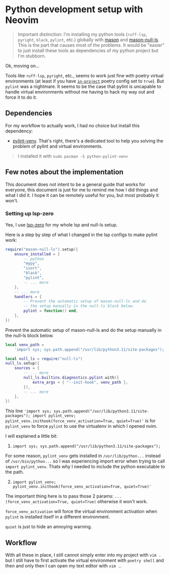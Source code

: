 # Python development setup with Neovim

> Important distinction: I'm installing my python tools (`ruff-lsp`, `pyright`, `black`, `pylint`, etc.) globally with [mason](https://github.com/williamboman/mason.nvim) and [mason-null-ls](https://github.com/jay-babu/mason-null-ls.nvim). This is the part that causes most of the problems. It would be "easier" to just install these tools as dependencies of my python project but I'm stubborn.

Ok, moving on...

Tools like `ruff-lsp`, `pyright`, etc., seems to work just fine with poetry virtual environments (at least if you have [`in-project`](https://python-poetry.org/docs/configuration/#virtualenvsin-project) poetry config set to `true`). But `pylint` was a nightmare. It seems to be the case that pylint is uncapable to handle virtual environments without me having to hack my way out and force it to do it.

## Dependencies

For my workflow to actually work, I had no choice but install this dependency:

- [pylint-venv](https://github.com/jgosmann/pylint-venv). That's right, there's a dedicated tool to help you solving the problem of pylint and virtual environments.

> I installed it with `sudo pacman -S python-pylint-venv`

## Few notes about the implementation

This document does not intent to be a general guide that works for everyone, this document is just for me to remind me how I did things and what I did it. I hope it can be remotely useful for you, but most probably it won't.

### Setting up lsp-zero

Yes, I use [lsp-zero](https://github.com/VonHeikemen/lsp-zero.nvim/tree/dev-v3) for my whole lsp and null-ls setup.

Here is a step by step of what I changed in the lsp configs to make pylint work:


```lua
require("mason-null-ls").setup({
	ensure_installed = {
		-- python
		"mypy",
		"isort",
		"black",
		"pylint",
		-- ... more
	},
	-- ... more
	handlers = {
		-- Prevent the automatic setup of mason-null-ls and do
		-- the setup manually in the null-ls block below.
		pylint = function() end,
	},
})
```

Prevent the automatic setup of mason-null-ls and do the setup manually in the null-ls block below.

```lua
local venv_path =
	'import sys; sys.path.append("/usr/lib/python3.11/site-packages"); import pylint_venv; pylint_venv.inithook(force_venv_activation=True, quiet=True)'

local null_ls = require("null-ls")
null_ls.setup({
	sources = {
	    -- ... more
		null_ls.builtins.diagnostics.pylint.with({
			extra_args = { "--init-hook", venv_path },
		}),
		-- ... more
	},
})

```

This line `'import sys; sys.path.append("/usr/lib/python3.11/site-packages"); import pylint_venv; pylint_venv.inithook(force_venv_activation=True, quiet=True)'` is for `pylint_venv` to force `pylint` to use the virtualenv in which I opened nvim.

I will explained a little bit:

1. `import sys; sys.path.append("/usr/lib/python3.11/site-packages");`

For some reason, `pylint_venv` gets installed in `/usr/lib/python...` instead of `/usr/bin/python...` so I was experiencing import error when trying to call `import pylint_venv`. Thats why I needed to include the python executable to the path.

2. `import pylint_venv; pylint_venv.inithook(force_venv_activation=True, quiet=True)'`

The important thing here is to pass those 2 params: `...(force_venv_activation=True, quiet=True)` otherwise it won't work.

`force_venv_activation` will force the virtual environment activation when `pylint` is installed itself in a different environment.

`quiet` is just to hide an annoying warning.

## Workflow

With all these in place, I still cannot simply enter into my project with `vim .` but I still have to first activate the virtual environment with `poetry shell` and then and only then I can open my text editor with `vim .`.
